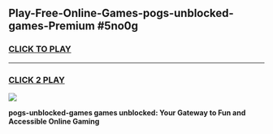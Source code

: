 
## Play-Free-Online-Games-pogs-unblocked-games-Premium #5no0g
<h3>
<a href="https://premium.freeplayer.one?title=pogs-unblocked-games&ref=8M">CLICK TO PLAY</a></h3>
<hr>

<h3>
<a href="https://premium.freeplayer.one?title=pogs-unblocked-games&ref=8M">CLICK 2 PLAY</a>
  
</h3>

<a href="https://premium.freeplayer.one?title=pogs-unblocked-games&ref=8M"><img src="https://clearcache.store/games.png"></a>


**pogs-unblocked-games games unblocked: Your Gateway to Fun and Accessible Online Gaming**

